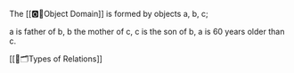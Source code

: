 The [[🅾️🤌Object Domain]] is formed by objects a, b, c;

a is father of b,
b the mother of c,
c is the son of b,
a is 60 years older than c.


[[🔗🗂️Types of Relations]]

